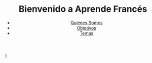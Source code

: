 <!DOCTYPE html>
<html lang="es">
<head>
    <meta charset="UTF-8">
    <meta name="viewport" content="width=device-width, initial-scale=1.0">
    <title>Inicio - Aprende Francés</title>
    <link rel="stylesheet" href="styles.css">
</head>
<body>
    <header>
        <h1>Bienvenido a Aprende Francés</h1>
        <nav>
            <ul>
                <li><a href="#quienes_somos">Quiénes Somos</a></li>
                <li><a href="#objetivos">Objetivos</a></li>
                <li><a href="#temas">Temas</a></li>
            </ul>
        </nav>
    </header>
    <main>
        <!-- Contenido principal de la página de inicio -->
    </main>
    <footer>
        <!-- Footer -->
    </footer>
</body>
</html>

} 
